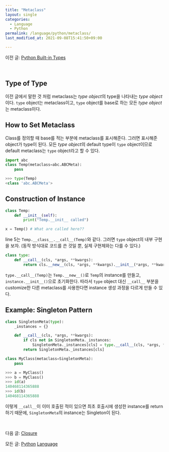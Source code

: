 ```yaml
---
title: "Metaclass"
layout: single
categories:
  - Language
  - Python
permalink: /language/python/metaclass/
last_modified_at: 2021-09-08T15:41:50+09:00

---
```


이전 글: [Python Built-in Types](/language/python/type/)

<br>

## Type of Type

이전 글에서 말한 것 처럼 metaclass는 *type object*의 type을 나타내는 *type object*이다.
`type` object는 metaclass이고, `type` object를 base로 하는 모든 *type object*는 metaclass이다.

## How to Set Metaclass

Class를 정의할 때 base를 적는 부분에 metaclass를 표시해준다.
그러면 표시해준 object가 type이 된다.
모든 *type object*의 default type이 `type` object이므로 default metaclass는 `type` object라고 할 수 있다.

```python
import abc
class Temp(metaclass=abc.ABCMeta):
    pass

>>> type(Temp)
<class 'abc.ABCMeta'>
```

## Construction of Instance

```python
class Temp:
    def __init__(self):
        print("Temp.__init__ called")

x = Temp() # What are called here??
```

line 5는 `Temp.__class__.__call__(Temp)`와 같다. 그러면 `type` object의 내부 구현을 보자.
(동작 방식대로 코드를 쓴 것일 뿐, 실제 구현체와는 다를 수 있다.)

```python
class type:
    def __call__(cls, *args, **kwargs):
        return cls.__new__(cls, *args, **kwargs).__init__(*args, **kwargs)
```

`type.__call__(Temp)`는 `Temp.__new__()`로 `Temp`의 instance를 만들고, `instance.__init__()`으로 초기화한다.
따라서 `type` object 대신 `__call__` 부분을 customize한 다른 metaclass를 사용한다면 instance 생성 과정을 다르게 만들 수 있다.

## Example: Singleton Pattern

```python
class SingletonMeta(type):
    _instances = {}

    def __call__(cls, *args, **kwargs):
        if cls not in SingletonMeta._instances:
            SingletonMeta._instances[cls] = type.__call__(cls, *args, **kwargs)
        return SingletonMeta._instances[cls]

class MyClass(metaclass=SingletonMeta):
    pass

>>> a = MyClass()
>>> b = MyClass()
>>> id(a)
140468114365888
>>> id(b)
140468114365888
```

이렇게 `__call__`이 이미 호출된 적이 있으면 최초 호출시에 생성한 instance를 return하기 때문에,
`SingletonMeta`의 instance는 Singleton이 된다.

<br>

다음 글: [Closure](/language/python/closure/)

모든 글: [Python](/language/python/) [Language](/language/)
